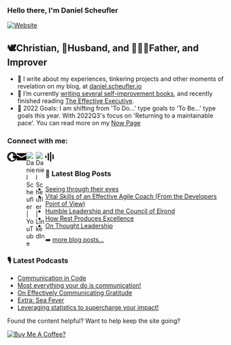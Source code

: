 ### Hello there, I'm Daniel Scheufler 

[![Website](https://img.shields.io/website?label=daniel.scheufler.io&style=for-the-badge&url=https%3A%2F%2Fdaniel.scheufler.io)][website]


## 🕊️Christian, 👫Husband, and 👨‍👩‍👧Father, and Improver
- 👀 I write about my experiences, tinkering projects and other moments of revelation on my blog, at [daniel.scheufler.io][website]
- 🌱 I’m currently [writing several self-improvement books](https://leanpub.com/u/danielscheufler), and recently finished reading [The Effective Executive]([https://www.amazon.com/15-Invaluable-Laws-Growth-Potential/dp/1599953668](https://www.amazon.com/Effective-Executive-Definitive-Harperbusiness-Essentials/dp/0060833459)).
- 🥅 2022 Goals: I am shifting from 'To Do...' type goals to 'To Be...' type goals this year. With 2022Q3's focus on 'Returning to a maintainable pace'. You can read more on my [Now Page](https://daniel.scheufler.io/now/)

### Connect with me:

[<img align="left" alt="daniel.scheufler.io" width="22px" src="https://raw.githubusercontent.com/iconic/open-iconic/master/svg/globe.svg" />][website]
[<img align="left" alt="daniel@scheufler.io" width="22px" src="https://raw.githubusercontent.com/iconic/open-iconic/master/svg/envelope-closed.svg" />][email]
[<img align="left" alt="Daniel Scheufler | YouTube" width="22px" src="https://cdn.jsdelivr.net/npm/simple-icons@v3/icons/youtube.svg" />][youtube]
[<img align="left" alt="Daniel Scheufler | LinkedIn" width="22px" src="https://cdn.jsdelivr.net/npm/simple-icons@v3/icons/linkedin.svg" />][linkedin]
[<img align="left" alt="A Journeyman's Travels Podcast | Anchor" width="22px" src="https://raw.githubusercontent.com/iconic/open-iconic/master/svg/audio-spectrum.svg" />][podcast]


<br />


### 📕 Latest Blog Posts

<!-- BLOG-POST-LIST:START -->
- [Seeing through their eyes](https://daniel.scheufler.io/2022/10/28/see-through-their-eyes/)
- [Vital Skills of an Effective Agile Coach  &lpar;From the Developers Point of View&rpar;](https://daniel.scheufler.io/2022/08/31/skills-of-effect-agile-coach/)
- [Humble Leadership and the Council of Elrond](https://daniel.scheufler.io/2022/07/20/council-of-elrond/)
- [How Rest Produces Excellence](https://daniel.scheufler.io/2022/06/02/rest-produces-excellence/)
- [On Thought Leadership](https://daniel.scheufler.io/2022/04/27/on-thought-leadership/)
<!-- BLOG-POST-LIST:END -->

➡️ [more blog posts...](https://daniel.scheufler.io)

### 🎙️ Latest Podcasts
<!-- PODCAST-LIST:START -->
- [Communication in Code](https://anchor.fm/journeymans-travels/episodes/Communication-in-Code-e1r2ahl)
- [Most everything your do is communication!](https://anchor.fm/journeymans-travels/episodes/Most-everything-your-do-is-communication-e1prev5)
- [On Effectively Communicating Gratitude](https://anchor.fm/journeymans-travels/episodes/On-Effectively-Communicating-Gratitude-e1q4tsn)
- [Extra: Sea Fever](https://anchor.fm/journeymans-travels/episodes/Extra-Sea-Fever-e1preqd)
- [Leveraging statistics to supercharge your impact!](https://anchor.fm/journeymans-travels/episodes/Leveraging-statistics-to-supercharge-your-impact-e1pre2g)
<!-- PODCAST-LIST:END -->

Found the content helpful? Want to help keep the site going?

<a href="https://www.buymeacoffee.com/djscheuf" target="_blank"><img src="https://cdn.buymeacoffee.com/buttons/v2/arial-green.png" alt="Buy Me A Coffee?" style="height: 60px !important;width: 217px !important;" ></a>

[website]: https://daniel.scheufler.io
[youtube]: https://www.youtube.com/channel/UCudsO4RmJDekSneHkTkyAAw
[linkedin]: https://www.linkedin.com/in/danielscheufler/
[email]: mailto:daniel@scheufler.io
[podcast]: https://anchor.fm/journeymans-travels
<!---
djscheuf/djscheuf is a ✨ special ✨ repository because its `README.md` (this file) appears on your GitHub profile.
You can click the Preview link to take a look at your changes.
--->
